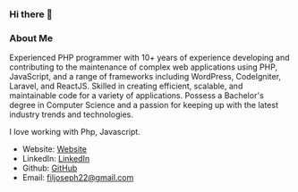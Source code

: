 ### Hi there 👋

### About Me
Experienced PHP programmer with 10+ years of experience developing and contributing to the maintenance of complex web applications using PHP, JavaScript, and a range of frameworks including WordPress, CodeIgniter, Laravel, and ReactJS. Skilled in creating efficient, scalable, and maintainable code for a variety of applications. Possess a Bachelor's degree in Computer Science and a passion for keeping up with the latest industry trends and technologies.

I love working with Php, Javascript.

- Website: [Website](https://hackwithil.dev)
- LinkedIn: [LinkedIn](https://www.linkedin.com/in/filjoseph)
- Github: [GitHub](https://filjoseph1989.github.io)
- Email: filjoseph22@gmail.com

<!--
### Deployed Projects

- [Wax Chromatics](https://waxchromatics.com) - A vinyl record collection site built in React w/a Rails API backend
- [Text-Ray](https://text-ray.xyz) - A Javascript Spelling Bee game using a Rails API backend
- [GTA Micro-manager](https://gtao-tracker.xyz) - A small timer app to keep track of when to sell 'product' in GTA V: Online
- [Awesome-Reads](https://awesome-reads.com) - A Ruby on Rails CRUD app that lets you write reviews on books

### Languages

[![Top Langs](https://github-readme-stats.vercel.app/api/top-langs/?username=denvermullets&layout=compact)](https://github.com/denvermullets)
-->

<!--
### Weekly Stats
```text
JavaScript   4 hrs 47 mins   █████████████████▒░░░░░░░   69.84 %
Markdown     1 hr 15 mins    ████▓░░░░░░░░░░░░░░░░░░░░   18.44 %
JSON         27 mins         █▓░░░░░░░░░░░░░░░░░░░░░░░   06.72 %
Other        15 mins         █░░░░░░░░░░░░░░░░░░░░░░░░   03.89 %
Ruby         1 min           ░░░░░░░░░░░░░░░░░░░░░░░░░   00.34 %
```
END_SECTION:waka-->

<!--
**filjoseph1989/filjoseph1989** is a ✨ _special_ ✨ repository because its `README.md` (this file) appears on your GitHub profile.

Here are some ideas to get you started:

- 🔭 I’m currently working on ...
- 🌱 I’m currently learning ...
- 👯 I’m looking to collaborate on ...
- 🤔 I’m looking for help with ...
- 💬 Ask me about ...
- 📫 How to reach me: ...
- 😄 Pronouns: ...
- ⚡ Fun fact: ...
-->
